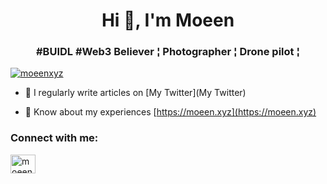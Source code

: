 <h1 align="center">Hi 👋, I'm Moeen</h1>
<h3 align="center">#BUIDL #Web3 Believer ¦ Photographer ¦ Drone pilot ¦</h3>

<p align="left"> <a href="https://twitter.com/moeenxyz" target="blank"><img src="https://img.shields.io/twitter/follow/moeenxyz?logo=twitter&style=for-the-badge" alt="moeenxyz" /></a> </p>

- 📝 I regularly write articles on [My Twitter](My Twitter)

- 📄 Know about my experiences [https://moeen.xyz](https://moeen.xyz)

<h3 align="left">Connect with me:</h3>
<p align="left">
<a href="https://twitter.com/moeenxyz" target="blank"><img align="center" src="https://raw.githubusercontent.com/rahuldkjain/github-profile-readme-generator/master/src/images/icons/Social/twitter.svg" alt="moeenxyz" height="30" width="40" /></a>
</p>
